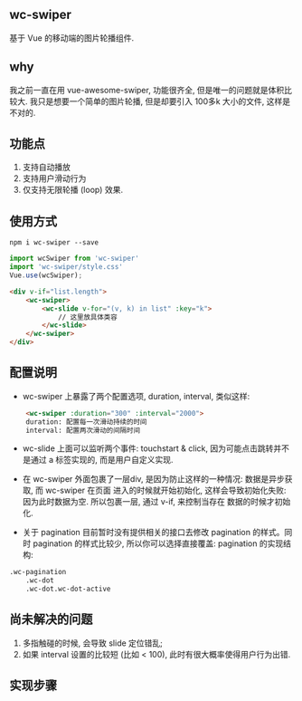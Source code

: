 ## wc-swiper
基于 Vue 的移动端的图片轮播组件.

## why
我之前一直在用 vue-awesome-swiper, 功能很齐全, 但是唯一的问题就是体积比较大. 
我只是想要一个简单的图片轮播, 但是却要引入 100多k 大小的文件, 这样是不对的. 

## 功能点
1. 支持自动播放
2. 支持用户滑动行为
3. 仅支持无限轮播 (loop) 效果.

## 使用方式
```shell
npm i wc-swiper --save
```
```javascript
import wcSwiper from 'wc-swiper'
import 'wc-swiper/style.css'
Vue.use(wcSwiper);
```

```html
<div v-if="list.length">
	<wc-swiper>
		<wc-slide v-for="(v, k) in list" :key="k">
			// 这里放具体类容
		</wc-slide>
	</wc-swiper>
</div>
```

## 配置说明
* wc-swiper 上暴露了两个配置选项, duration, interval, 类似这样:
```html
	<wc-swiper :duration="300" :interval="2000">
	duration: 配置每一次滑动持续的时间
	interval: 配置两次滑动的间隔时间
```

* wc-slide 上面可以监听两个事件: touchstart & click, 因为可能点击跳转并不是通过 a 标签实现的,
而是用户自定义实现.

* 在 wc-swiper 外面包裹了一层div, 是因为防止这样的一种情况: 数据是异步获取, 而 wc-swiper 在页面
进入的时候就开始初始化, 这样会导致初始化失败: 因为此时数据为空. 所以包裹一层, 通过 v-if, 来控制当存在
数据的时候才初始化. 

* 关于 pagination
目前暂时没有提供相关的接口去修改 pagination 的样式。同时 pagination 的样式比较少, 所以你可以选择直接覆盖:
pagination 的实现结构:
```html
.wc-pagination
	.wc-dot
	.wc-dot.wc-dot-active
```

## 尚未解决的问题
1. 多指触碰的时候, 会导致 slide 定位错乱;
2. 如果 interval 设置的比较短 (比如 < 100), 此时有很大概率使得用户行为出错. 


## 实现步骤

